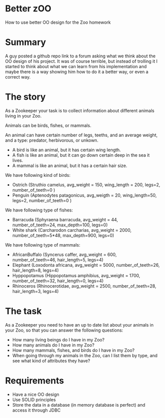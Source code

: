 # Better zOO

How to use better OO design for the Zoo homework

# Summary

A guy posted a github repo link to a forum asking what we think about the OO design of his project. It was of course 
terrible, but instead of trolling it I started to think about what we can learn from his implementation and maybe
there is a way showing him how to do it a better way, or even a correct way. 

# The story

As a Zookeeper your task is to collect information about different animals living in your Zoo.

Animals can be birds, fishes, or mammals. 

An animal can have certain number of legs, teeths, and an average weight, and a type:  predator, herbivorous, or unkown.

 * A bird is like an animal, but it has certain wing length. 
 * A fish is like an animal, but it can go down certain deep in the sea it lives. 
 * A mammal is like an animal, but it has a certain hair size.

We have following kind of birds:
  
  * Ostrich (Struthio camelus, avg_weight = 150, wing_length = 200, legs=2, number_of_teeth=0 )
  * Penguin (Aptenodytes patagonicus, avg_weigth = 20, wing_length=50, legs=2, number_of_teeth=0 )
  
We have following type of fishes:

  * Barracuda (Sphyraena barracuda, avg_weight = 44, number_of_teeth=24, max_depth=100, legs=0)
  * White shark (Carcharodon carcharias, avg_weight = 2000, number_of_teeth=5*48, max_depth=900, legs=0)
  
We have following type of mammals:

  * AfricanBuffalo (Syncerus caffer, avg_weight = 600, number_of_teeth=46, hair_length=5, legs=4)
  * Elephant (Loxodonta africana, avg_weight = 5000, number_of_teeth=26, hair_length=8, legs=4)
  * Hyppopotamus (Hippopotamus amphibius, avg_weight = 1700, number_of_teeth=32, hair_length=0, legs=4)
  * Rhinoceros (Rhinocerotidae, avg_weight = 2500, number_of_teeth=28, hair_length=3, legs=4)
  

# The task
  
As a Zookeeper you need to have an up to date list about your animals in your Zoo, so that you can answer the following questions:

  * How many living beings do I have in my Zoo?
  * How many animals do I have in my Zoo?
  * How many mammals, fishes, and birds do I have in my Zoo?
  * When going through my animals in the Zoo, can I list them by type, and see what kind of attributes they have?

# Requirements

  * Have a nice OO design
  * Use SOLID principles
  * Store the data in a database (in memory database is perfect) and access it through JDBC
  
